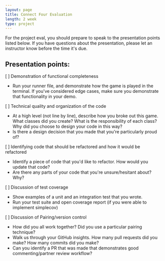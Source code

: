 ```yaml
---
layout: page
title: Connect Four Evaluation
length: 2 week 
type: project
---
```


For the project eval, you should prepare to speak to the presentation points listed below. If you have questions about the presentation, please let an instructor know before the time it's due.

## Presentation points:

[ ] Demonstration of functional completeness 
 * Run your runner file, and demonstrate how the game is played in the terminal. If you've considered edge cases, make sure you demonstrate that functionality in your demo. 

[ ] Technical quality and organization of the code
 * At a high level (not line by line), describe how you broke out this game. What classes did you create? What is the responsibility of each class? Why did you choose to design your code in this way?
 * Is there a design decision that you made that you're particularly proud of? 

[ ] Identifying code that should be refactored and how it would be refactored
 * Identify a piece of code that you'd like to refactor. How would you update that code?
 * Are there any parts of your code that you're unsure/hesitant about? Why?

[ ] Discussion of test coverage 
 * Show examples of a unit and an integration test that you wrote. 
 * Run your test suite and open coverage report (if you were able to implement simplecov)

[ ] Discussion of Pairing/version control
 * How did you all work together? Did you use a particular pairing technique? 
 * Walk us through your GitHub insights. How many pull requests did you make? How many commits did you make?
 * Can you identify a PR that was made that demonstrates good commenting/partner review workflow?

